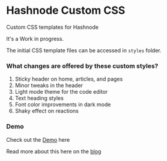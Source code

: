 # Hashnode Custom CSS

Custom CSS templates for Hashnode

It's a Work in progress.

The initial CSS template files can be accessed in `styles` folder.

### What changes are offered by these custom styles?

1. Sticky header on home, articles, and pages
2. Minor tweaks in the header
3. Light mode theme for the code editor
4. Text heading styles
5. Font color improvements in dark mode
6. Shaky effect on reactions

### Demo
Check out the [Demo](https://slashism.com) here

Read more about this here on the [blog](https://slashism.com)

